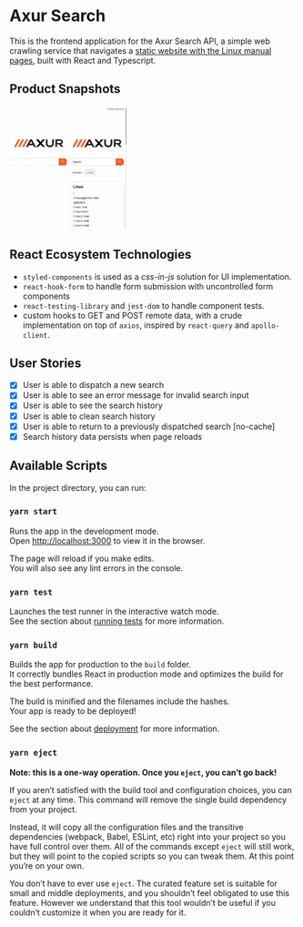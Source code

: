 # Axur Search

This is the frontend application for the Axur Search API, a simple web crawling service that navigates a [static website with the Linux manual pages](http://hiring.axreng.com/), built with React and Typescript. 

## Product Snapshots

<p float="left">
<img src="https://raw.githubusercontent.com/viQcinese/axur-front/develop/docs/layout-2.gif?raw=true" width="20%" />
<img src="https://raw.githubusercontent.com/viQcinese/axur-front/develop/docs/layout-1.gif?raw=true" width="20%" />
</p>

## React Ecosystem Technologies

- `styled-components` is used as a _css-in-js_ solution for UI implementation.
- `react-hook-form` to handle form submission with uncontrolled form components
- `react-testing-library` and `jest-dom` to handle component tests. 
- custom hooks to GET and POST remote data, with a crude implementation on top of `axios`, inspired by `react-query` and `apollo-client`.

## User Stories

- [x] User is able to dispatch a new search
- [x] User is able to see an error message for invalid search input
- [x] User is able to see the search history
- [x] User is able to clean search history
- [x] User is able to return to a previously dispatched search [no-cache]
- [x] Search history data persists when page reloads

## Available Scripts

In the project directory, you can run:

### `yarn start`

Runs the app in the development mode.\
Open [http://localhost:3000](http://localhost:3000) to view it in the browser.

The page will reload if you make edits.\
You will also see any lint errors in the console.

### `yarn test`

Launches the test runner in the interactive watch mode.\
See the section about [running tests](https://facebook.github.io/create-react-app/docs/running-tests) for more information.

### `yarn build`

Builds the app for production to the `build` folder.\
It correctly bundles React in production mode and optimizes the build for the best performance.

The build is minified and the filenames include the hashes.\
Your app is ready to be deployed!

See the section about [deployment](https://facebook.github.io/create-react-app/docs/deployment) for more information.

### `yarn eject`

**Note: this is a one-way operation. Once you `eject`, you can’t go back!**

If you aren’t satisfied with the build tool and configuration choices, you can `eject` at any time. This command will remove the single build dependency from your project.

Instead, it will copy all the configuration files and the transitive dependencies (webpack, Babel, ESLint, etc) right into your project so you have full control over them. All of the commands except `eject` will still work, but they will point to the copied scripts so you can tweak them. At this point you’re on your own.

You don’t have to ever use `eject`. The curated feature set is suitable for small and middle deployments, and you shouldn’t feel obligated to use this feature. However we understand that this tool wouldn’t be useful if you couldn’t customize it when you are ready for it.
